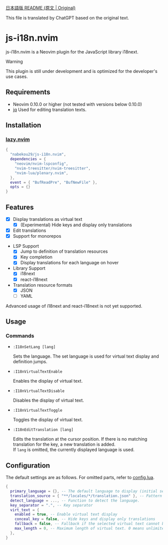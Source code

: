 [日本語版 README (原文 | Original)](./README-ja.md)

This file is translated by ChatGPT based on the original text.

# js-i18n.nvim

js-i18n.nvim is a Neovim plugin for the JavaScript library i18next.

> [!WARNING]
> This plugin is still under development and is optimized for the developer's use cases.

## Requirements

- Neovim 0.10.0 or higher (not tested with versions below 0.10.0)
- [jq](https://stedolan.github.io/jq/)
  Used for editing translation texts.

## Installation

### [lazy.nvim](https://github.com/folke/lazy.nvim)

```lua
{
  "nabekou29/js-i18n.nvim",
  dependencies = {
    "neovim/nvim-lspconfig",
    "nvim-treesitter/nvim-treesitter",
    "nvim-lua/plenary.nvim",
  },
  event = { "BufReadPre", "BufNewFile" },
  opts = {}
}
```

## Features

- [x] Display translations as virtual text
  - [x] (Experimental) Hide keys and display only translations
- [x] Edit translations
- [x] Support for monorepos
- LSP Support
  - [x] Jump to definition of translation resources
  - [x] Key completion
  - [x] Display translations for each language on hover
- Library Support
  - [x] i18next
  - [x] react-i18next
- Translation resource formats
  - [x] JSON
  - [ ] YAML

Advanced usage of i18next and react-i18next is not yet supported.

## Usage

### Commands

- `:I18nSetLang [lang]`

  Sets the language. The set language is used for virtual text display and definition jumps.

- `:I18nVirtualTextEnable`

  Enables the display of virtual text.

- `:I18nVirtualTextDisable`

  Disables the display of virtual text.

- `:I18nVirtualTextToggle`

  Toggles the display of virtual text.

- `:I18nEditTranslation [lang]`

  Edits the translation at the cursor position. If there is no matching translation for the key, a new translation is added.  
  If `lang` is omitted, the currently displayed language is used.

## Configuration

The default settings are as follows. For omitted parts, refer to [config.lua](./lua/js-i18n/config.lua).

```lua
{
  primary_language = {}, -- The default language to display (initial setting for displaying virtual text, etc.)
  translation_source = { "**/locales/*/translation.json" }, -- Pattern for translation resources
  detect_language = ..., -- Function to detect the language.
  key_separator = ".", -- Key separator
  virt_text = {
    enabled = true, -- Enable virtual text display
    conceal_key = false, -- Hide keys and display only translations
    fallback = false, -- Fallback if the selected virtual text cannot be displayed
    max_length = 0, -- Maximum length of virtual text. 0 means unlimited.
  },
}
```
